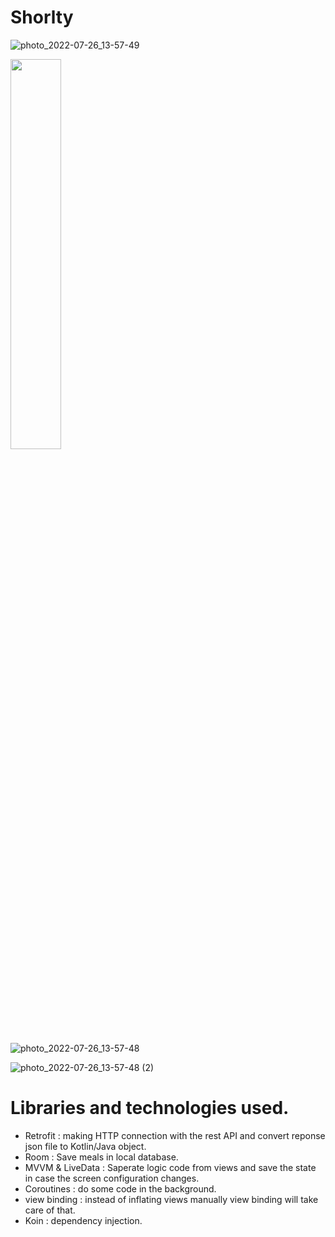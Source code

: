 # Shorlty

![photo_2022-07-26_13-57-49](https://user-images.githubusercontent.com/48939805/180990498-0f4d8e1b-b810-41ef-9d7a-1d05efcaa8f5.jpg)

<img src="https://user-images.githubusercontent.com/48939805/180990498-0f4d8e1b-b810-41ef-9d7a-1d05efcaa8f5.jpg" width=40% height=40%>

![photo_2022-07-26_13-57-48](https://user-images.githubusercontent.com/48939805/180990516-bbb8472c-cc99-4f60-9a32-a6d35a57eb60.jpg)

![photo_2022-07-26_13-57-48 (2)](https://user-images.githubusercontent.com/48939805/180990527-9f10a8d5-f25e-453c-989e-a938add58cf1.jpg)


# Libraries and technologies used.
- Retrofit : making HTTP connection with the rest API and convert reponse json file to Kotlin/Java object.
- Room : Save meals in local database.
- MVVM & LiveData : Saperate logic code from views and save the state in case the screen configuration changes.
- Coroutines : do some code in the background.
- view binding : instead of inflating views manually view binding will take care of that.
- Koin : dependency injection.
